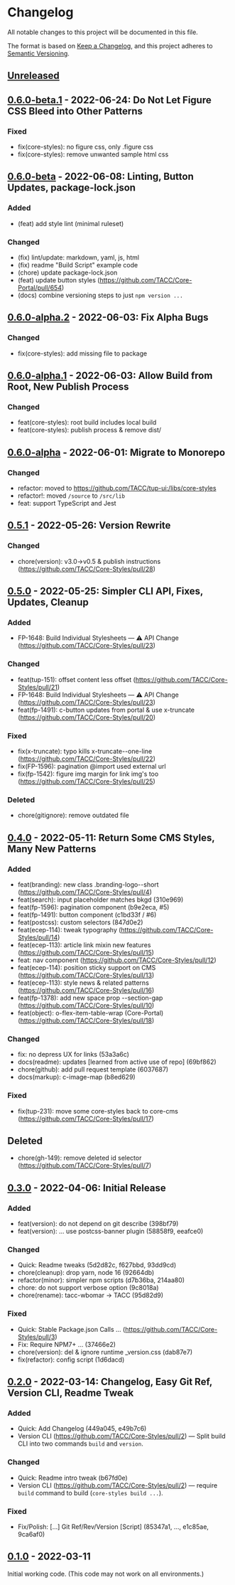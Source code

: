 # Changelog

All notable changes to this project will be documented in this file.

The format is based on [Keep a Changelog](https://keepachangelog.com/en/1.0.0/),
and this project adheres to [Semantic Versioning](https://semver.org/spec/v2.0.0.html).

## [Unreleased]

## [0.6.0-beta.1] - 2022-06-24: Do Not Let Figure CSS Bleed into Other Patterns

### Fixed

- fix(core-styles): no figure css, only .figure css
- fix(core-styles): remove unwanted sample html css

## [0.6.0-beta] - 2022-06-08: Linting, Button Updates, package-lock.json

### Added

- (feat) add style lint (minimal ruleset)

### Changed

- (fix) lint/update: markdown, yaml, js, html
- (fix) readme "Build Script" example code
- (chore) update package-lock.json
- (feat) update button styles (https://github.com/TACC/Core-Portal/pull/654)
- (docs) combine versioning steps to just `npm version ...`

## [0.6.0-alpha.2] - 2022-06-03: Fix Alpha Bugs

### Changed

- fix(core-styles): add missing file to package

## [0.6.0-alpha.1] - 2022-06-03: Allow Build from Root, New Publish Process

### Changed

- feat(core-styles): root build includes local build
- feat(core-styles): publish process & remove dist/

## [0.6.0-alpha] - 2022-06-01: Migrate to Monorepo

### Changed

- refactor: moved to https://github.com/TACC/tup-ui:/libs/core-styles
- refactor!: moved `/source` to `/src/lib`
- feat: support TypeScript and Jest

## [0.5.1] - 2022-05-26: Version Rewrite

### Changed

- chore(version): v3.0→v0.5 & publish instructions (https://github.com/TACC/Core-Styles/pull/28)

## [0.5.0] - 2022-05-25: Simpler CLI API, Fixes, Updates, Cleanup

### Added

- FP-1648: Build Individual Stylesheets — ⚠️ API Change (https://github.com/TACC/Core-Styles/pull/23)

### Changed

- feat(tup-151): offset content less offset (https://github.com/TACC/Core-Styles/pull/21)
- FP-1648: Build Individual Stylesheets — ⚠️ API Change (https://github.com/TACC/Core-Styles/pull/23)
- feat(fp-1491): c-button updates from portal & use x-truncate (https://github.com/TACC/Core-Styles/pull/20)

### Fixed

- fix(x-truncate): typo kills x-truncate--one-line (https://github.com/TACC/Core-Styles/pull/22)
- fix(FP-1596): pagination @import used external url
- fix(fp-1542): figure img margin for link img's too (https://github.com/TACC/Core-Styles/pull/25)

### Deleted

- chore(gitignore): remove outdated file

## [0.4.0] - 2022-05-11: Return Some CMS Styles, Many New Patterns

### Added

- feat(branding): new class .branding-logo--short (https://github.com/TACC/Core-Styles/pull/4)
- feat(search): input placeholder matches bkgd (310e969)
- feat(fp-1596): pagination component (b9e2eca, #5)
- feat(fp-1491): button component (c1bd33f / #6)
- feat(postcss): custom selectors (847d0e2)
- feat(ecep-114): tweak typography (https://github.com/TACC/Core-Styles/pull/14)
- feat(ecep-113): article link mixin new features (https://github.com/TACC/Core-Styles/pull/15)
- feat: nav component (https://github.com/TACC/Core-Styles/pull/12)
- feat(ecep-114): position sticky support on CMS (https://github.com/TACC/Core-Styles/pull/13)
- feat(ecep-113): style news & related patterns (https://github.com/TACC/Core-Styles/pull/16)
- feat(fp-1378): add new space prop --section-gap (https://github.com/TACC/Core-Styles/pull/10)
- feat(object): o-flex-item-table-wrap (Core-Portal) (https://github.com/TACC/Core-Styles/pull/18)

### Changed

- fix: no depress UX for links (53a3a6c)
- docs(readme): updates [learned from active use of repo] (69bf862)
- chore(github): add pull request template (6037687)
- docs(markup): c-image-map (b8ed629)

### Fixed

- fix(tup-231): move some core-styles back to core-cms (https://github.com/TACC/Core-Styles/pull/17)

## Deleted

- chore(gh-149): remove deleted id selector (https://github.com/TACC/Core-Styles/pull/7)

## [0.3.0] - 2022-04-06: Initial Release

### Added

- feat(version): do not depend on git describe (398bf79)
- feat(version): … use postcss-banner plugin (58858f9, eeafce0)

### Changed

- Quick: Readme tweaks (5d2d82c, f627bbd, 93dd9cd)
- chore(cleanup): drop yarn, node 16 (92664db)
- refactor(minor): simpler npm scripts (d7b36ba, 214aa80)
- chore: do not support verbose option (9c8018a)
- chore(rename): tacc-wbomar → TACC (95d82d9)

### Fixed

- Quick: Stable Package.json Calls … (https://github.com/TACC/Core-Styles/pull/3)
- Fix: Require NPM7+ … (37466e2)
- chore(version): del & ignore runtime \_version.css (dab87e7)
- fix(refactor): config script (1d6dacd)

## [0.2.0] - 2022-03-14: Changelog, Easy Git Ref, Version CLI, Readme Tweak

### Added

- Quick: Add Changelog (449a045, e49b7c6)
- Version CLI (https://github.com/TACC/Core-Styles/pull/2) — Split build CLI into two commands `build` and `version`.

### Changed

- Quick: Readme intro tweak (b67fd0e)
- Version CLI (https://github.com/TACC/Core-Styles/pull/2) — require `build` command to build (`core-styles build ...`).

### Fixed

- Fix/Polish: [...] Git Ref/Rev/Version [Script] (85347a1, …, e1c85ae, 9ca6af0)

## [0.1.0] - 2022-03-11

Initial working code. (This code may not work on all environments.)

[unreleased]: https://github.com/TACC/Core-Styles/compare/v0.6.0-beta.1...HEAD
[0.6.0-beta.1]: https://github.com/TACC/Core-Styles/releases/tag/v0.6.0-beta.1
[0.6.0-beta]: https://github.com/TACC/Core-Styles/releases/tag/v0.6.0-beta
[0.6.0-alpha.2]: https://github.com/TACC/Core-Styles/releases/tag/v0.6.0-alpha.2
[0.6.0-alpha.1]: https://github.com/TACC/Core-Styles/releases/tag/v0.6.0-alpha.1
[0.6.0-alpha]: https://github.com/TACC/Core-Styles/releases/tag/v0.6.0-alpha
[0.5.1]: https://github.com/TACC/Core-Styles/releases/tag/v0.5.1
[0.5.0]: https://github.com/TACC/Core-Styles/releases/tag/v0.5.0
[0.4.0]: https://github.com/TACC/Core-Styles/releases/tag/v0.4.0
[0.3.0]: https://github.com/TACC/Core-Styles/releases/tag/v0.3.0
[0.2.0]: https://github.com/TACC/Core-Styles/releases/tag/v0.2.0
[0.1.0]: https://github.com/TACC/Core-Styles/releases/tag/v0.1.0
